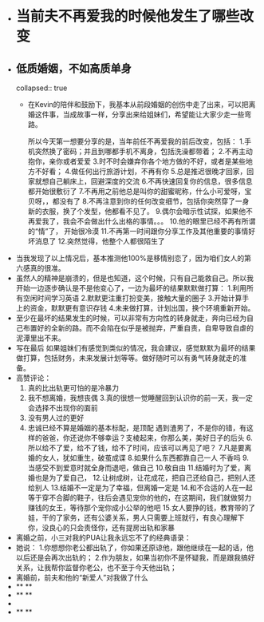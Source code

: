 - # 当前夫不再爱我的时候他发生了哪些改变
- ## 低质婚姻，不如高质单身
  collapsed:: true
	- 在Kevin的陪伴和鼓励下，我基本从前段婚姻的创伤中走了出来，可以把离婚这件事，当成故事一样，分享出来给姐妹们，希望能让大家少走一些弯路。
	  
	  所以今天第一想要分享的是，当年前任不再爱我的前后改变，包括：
	  1.手机突然换了密码；并且到哪都手机不离身，包括洗澡都带着；
	  2.不再主动抱你，亲你或者爱爱
	  3.时不时会嫌弃你各个地方做的不好，或者是某些地方不好看；
	  4.做任何出行旅游计划，不再有你
	  5.总是推迟很晚才回家，回家就想自己躺床上，回避深度的交流
	  6.不再快速回复你的信息，很多信息都开始很敷衍了
	  7.不再用之前他总是叫你的甜蜜昵称，什么小可爱呀，宝贝呀，，都没有了
	  8.不再注意到你的任何改变细节，包括你突然穿了一身新的衣服，换了个发型，他都看不见了。
	  9.偶尔会暗示性试探，如果他不再爱我了，我会不会做出什么出格的事情。。。
	  10.他的眼里已经不再有所谓的“情”了， 开始很冷漠
	  11.不再第一时间跟你分享工作及其他重要的事情好坏消息了
	  12.突然觉得，他整个人都很陌生了
- 当我发现了以上情况后，基本推测他100%是移情别恋了，因为咱们女人的第六感真的很准。
- 虽然人的精神是崩溃的，但是也知道，这个时候，只有自己能救自己。所以我开始一边逐步确认是不是他变心了，一边为最坏的结果默默做打算：
  1.利用所有空闲时间学习英语
  2.默默更注重打扮变美，接触大量的圈子
  3.开始计算手上的资金，默默更有意识存钱
  4.未来做打算，计划出国，换个环境重新开始。
- 至少在最坏的结果发生的时候，可以非常有方向性的转身就走，奔向已经为自己布置好的全新的路。而不会陷在似乎是被抛弃，严重自责，自卑导致自虐的泥潭里出不来。
- 写在最后
  如果姐妹们有感觉到类似的情况，我会建议，感觉默默为最坏的结果做打算，包括财务，未来发展计划等等。做好随时可以有勇气转身就走的准备。
- 高赞评论：
  1. 真的比出轨更可怕的是冷暴力
  2. 我不想离婚，我想丧偶
  3.真的很想一觉睡醒回到认识你的前一天，我一定会选择不出现你的面前
  4. 没有男人过的更好
  5. 忠诚已经不算是婚姻的基本标配，是顶配
  遇到渣男了，不是你的错，有这样的爸爸，你还说你不够幸运？支棱起来，你那么美，美好日子的后头
  6.所以给不了爱，给不了钱，给不了时间，应该可以再见了吧？
  7.凡是要离婚的女人，犹如重生，破茧成谍
  8.如果什么东西都靠自己一人 不香吗
  9.当感受不到爱意时就全身而退吧，做自己
  10.敬自由
  11.结婚时为了爱，离婚也是为了爱自己，
  12.让树成树，让花成花，把自己还给自己，把别人还给别人
  13.结婚不一定是为了幸福，但离婚一定是
  14.和不合适的人在一起等于穿不合脚的鞋子，往后会遇见宠你的他的，在这期间，我们就做努力赚钱的女王，等待那个宠你成小公举的他吧
  15.女人要挣的钱，教育带的了娃，干的了家务，还有公婆关系，男人只需要上班就行，有良心理解下你，没良心的只会责怪你，还有提房出轨和家暴
- 离婚之前，小三对我的PUA让我永远忘不了的经典语录：
- 她说：
  1.你想想你老公都出轨了，你如果还原谅他，跟他继续在一起的话，他以后还是会再次出轨的；
  2.作为朋友，如果当初你不是怀疑我，而是跟我搞好关系，让我帮你监督你老公，也不至于今天他出轨；
- 离婚前，前夫和他的“新爱人”对我做了什么
- ** **
- ** **
-
- ** **